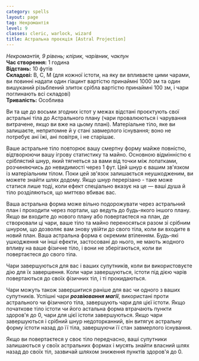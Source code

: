 ```yaml
---
category: spells
layout: page
tag: Некромантія
level: 9
classes: cleric, warlock, wizard
title: Астральна проєкція [Astral Projection]
---
```


_Некромантія, 9 рівень; клірик, чарівник, чаклун_   
**Час створення:** 1 година   
**Відстань:** 10 футів   
**Складові:** В, С, М (для кожної істоти, на яку ви впливаєте цими чарами, ви повинні надати один гіацинт вартістю принаймні 1000 зм та один вишуканий різьблений злиток срібла вартістю принаймні 100 зм, і чари поглинають всі складові)   
**Тривалість:** Особлива   

Ви та ще до восьми згодних істот у межах відстані проєктують свої астральні тіла до Астрального плану (чари провалюються і чарування витрачене, якщо ви вже на цьому плані). Матеріальне тіло, яке ви залишаєте, непритомне й у стані завмерлого існування; воно не потребує ані їжі, ані повітря, і не старішає.   

Ваше астральне тіло повторює вашу смертну форму майже повністю, відтворюючи вашу ігрову статистику та майно. Основною відмінністю є сріблястий шнур, який тягнеться за вами від точки між лопатками, розчиняючись до невидимості через 1 фут. Цей шнур є вашим зв'язком із матеріальним тілом. Поки цей зв'язок залишається неушкодженим, ви можете знайти шлях додому. Якщо шнур перерізано - таке може статися лише тоді, коли ефект спеціально вказує на це — ваші душа й тіло розділяються, що миттєво вбиває вас.   

Ваша астральна форма може вільно подорожувати через астральний план і проходити через портали, що ведуть до будь-якого іншого плану. Якщо ви входите до нового плану або повертаєтеся на план, де створювали ці чари, ваше тіло та майно переносяться разом зі срібним шнуром, що дозволяє вам знову увійти до свого тіла, коли ви входите в новий план. Ваша астральна форма є окремим втіленням. Будь-які ушкодження чи інші ефекти, застосовані до нього, не мають жодного впливу на ваше фізичне тіло, і вони не зберігаються, коли ви повертаєтеся до свого тіла.   

Чари завершуються для вас і ваших супутників, коли ви використовуєте дію для їх завершення. Коли чари завершуються, істоти під дією чарів повертаються до своїх фізичних тіл, і ті прокидаються.   

Чари можуть також завершитися раніше для вас чи одного з ваших супутників. Успішні чари **_розвіювання магії_**, використані проти астрального чи фізичного тіла, завершують чари для цієї істоти. Якщо початкове тіло істоти чи його астальна форма втрачають пункти здоров'я до 0, чари для цієї істоти завершуються. Якщо чари завершуються і срібний шнур недоторканний, він витягує астральну форму істоти назад до її тіла, завершуючи її стан завмерлого існування.   

Якщо ви повертаєтеся у своє тіло передчасно, ваші супутники залишаються у своїх астральних формах і мусять знайти власний шлях назад до своїх тіл, зазвичай шляхом зниження пунктів здоров'я до 0. 
